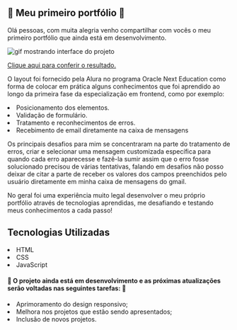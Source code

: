 ## 🎉 Meu primeiro portfólio 🥳

<p>Olá pessoas, com muita alegria venho compartilhar com vocês o meu primeiro portfólio que ainda está em desenvolvimento. </p>
<img src="src/img/readme.gif" alt="gif mostrando interface do projeto">
<p><a href="https://oiangelica.github.io/meu-portfolio/" target="_blank">Clique aqui para conferir o resultado.</a> </p>

<p>O layout foi fornecido pela Alura no programa Oracle Next Education como forma de colocar em prática alguns conhecimentos que foi aprendido ao longo da primeira fase da especialização em frontend, como por exemplo: </p>

<li> Posicionamento dos elementos.
<li> Validação de formulário.
<li> Tratamento e reconhecimentos de erros.
<li> Recebimento de email diretamente na caixa de mensagens
<p> </p>
<p>Os principais desafios para mim se concentraram na parte do tratamento de erros, criar e selecionar uma mensagem customizada específica para quando cada erro aparecesse e fazê-la sumir assim que o erro fosse solucionado precisou de várias tentativas, falando em desafios não posso deixar de citar a parte de receber os valores dos campos preenchidos pelo usuário diretamente em minha caixa de mensagens do gmail. </p>
<p>No geral foi uma experiência muito legal desenvolver o meu próprio portfólio através de tecnologias aprendidas, me desafiando e testando meus conhecimentos a cada passo!</p>

## Tecnologias Utilizadas 
<li> HTML
<li> CSS
<li> JavaScript

#### 🚧 O projeto ainda está em desenvolvimento e as próximas atualizações serão voltadas nas seguintes tarefas: 🚧

<li> Aprimoramento do design responsivo;
<li> Melhora nos projetos que estão sendo apresentados;
<li> Inclusão de novos projetos.